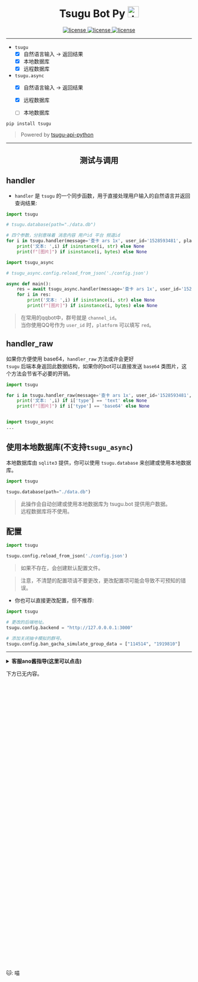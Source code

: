 
<h1 align="center"> Tsugu Bot Py <img src="./logo.jpg" width="30" width="30" height="30" alt="tmrn"/> </h1>


<p align="center">

<a href="https://github.com/Yamamoto-2/tsugu-bangdream-bot">
    <img src="https://img.shields.io/badge/tsugubangdream bot - v2 api-yellow" alt="license">
  </a>

<a href="https://github.com/kumoSleeping/tsugu-python-frontend?tab=MIT-1-ov-file">
    <img src="https://img.shields.io/github/license/kumoSleeping/tsugu-python-frontend" alt="license">
  </a>
<a href="https://pypi.org/project/tsugu/">
    <img src="https://img.shields.io/pypi/v/tsugu.svg" alt="license">
  </a>
</p>


***


- `tsugu`
  - [x] 自然语言输入 -> 返回结果
  - [x] 本地数据库 
  - [x] 远程数据库 
- `tsugu.async`
  - [x] 自然语言输入 -> 返回结果
  - [x] 远程数据库 
  - [ ] 本地数据库





```shell
pip install tsugu
```
> Powered by  <a href="https://github.com/WindowsSov8forUs/tsugu-api-python?tab=readme-ov-file">tsugu-api-python</a>


***


<h2 align="center"> 测试与调用 </h2>

## handler

- `handler` 是 `tsugu` 的一个同步函数，用于直接处理用户输入的自然语言并返回查询结果: 

```python
import tsugu

# tsugu.database(path="./data.db")

# 四个参数，分别意味着 消息内容 用户id 平台 频道id
for i in tsugu.handler(message='查卡 ars 1x', user_id='1528593481', platform='red', channel_id='666808414'):
    print('文本: ',i) if isinstance(i, str) else None
    print(f"[图片]") if isinstance(i, bytes) else None
```

```python
import tsugu_async

# tsugu_async.config.reload_from_json('./config.json')

async def main():
    res = await tsugu_async.handler(message='查卡 ars 1x', user_id='1528593481', platform='red', channel_id='666808414')
    for i in res:
        print('文本: ',i) if isinstance(i, str) else None
        print(f"[图片]") if isinstance(i, bytes) else None
```


> 在常用的qqbot中，群号就是 `channel_id`。   
> 当你使用QQ号作为 `user_id` 时，`platform` 可以填写 `red`。   

## handler_raw
如果你方便使用 base64，`handler_raw` 方法或许会更好  
`tsugu` 后端本身返回此数据结构，如果你的bot可以直接发送 `base64` 类图片，这个方法会节省不必要的开销。

```python
import tsugu

for i in tsugu.handler_raw(message='查卡 ars 1x', user_id='1528593481', platform='red', channel_id='666808414'):
    print('文本: ',i) if i['type'] == 'text' else None
    print(f"[图片]") if i['type'] == 'base64' else None


import tsugu_async
...
```


## 使用本地数据库(不支持`tsugu_async`)
本地数据库由 `sqlite3` 提供，你可以使用 `tsugu.database` 来创建或使用本地数据库。

```py
import tsugu

tsugu.database(path="./data.db")
```

> 此操作会自动创建或使用本地数据库为 tsugu.bot 提供用户数据。  
> 远程数据库将不使用。

## 配置

```py
import tsugu

tsugu.config.reload_from_json('./config.json')
```
> 如果不存在，会创建默认配置文件。

> 注意，不清楚的配置项请不要更改，更改配置项可能会导致不可预知的错误。


- 你也可以直接更改配置，但不推荐:   

```py
import tsugu

# 更改的后端地址。
tsugu.config.backend = "http://127.0.0.0.1:3000"

# 添加关闭抽卡模拟的群号。
tsugu.config.ban_gacha_simulate_group_data = ["114514", "1919810"]
```





***

 <details>
<summary><b>客服ano酱指导(这里可以点击)</b></summary>
 
**注意，如果你不知道什么是BanGDream，请不要随意加群**    
**本群还是欢迎加群的（**    
[BanGDreamBot开发聊天群](https://qm.qq.com/q/zjUPQkrdpm)   
温馨的聊天环境～   

</details>


下方已无内容。

<br/>
<br/>
<br/>
<br/>
<br/>
<br/>
<br/>
<br/>
<br/>
<br/>
<br/>
<br/>
<br/>
<br/>
<br/>
<br/>
<br/>
<br/>
<br/>
<br/>
<br/>
<br/>
<br/>
<br/>
<br/>
<br/>
<br/>
<br/>
<br/>
<br/>
<br/>
<br/>
<br/>
<br/>
<br/>
<br/>
<br/>
<br/>
<br/>
<br/>
<br/>
<br/>
<br/>
<br/>
<br/>

🐱: 喵